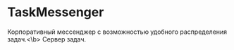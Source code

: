 # TaskMessenger
Корпоративный  мессенджер с возможностью удобного распределения задач.<\b>
Сервер задач.
